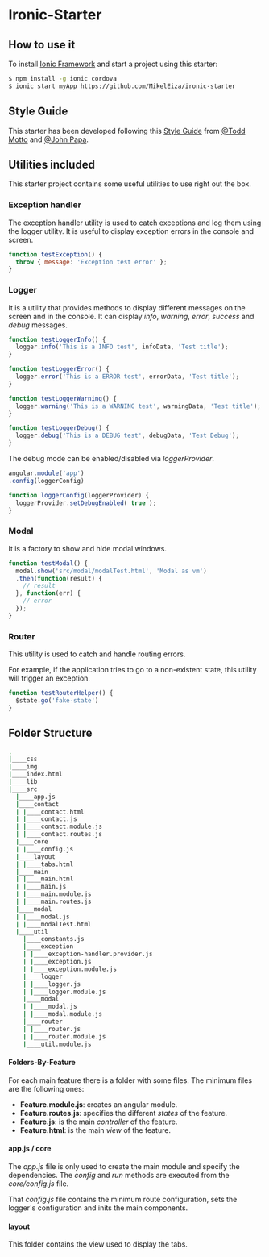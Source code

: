 # Ironic-Starter

## How to use it

To install [Ionic Framework](http://ionicframework.com/) and start a project using this starter:

```bash
$ npm install -g ionic cordova
$ ionic start myApp https://github.com/MikelEiza/ironic-starter
```

## Style Guide

This starter has been developed following this [Style Guide](https://github.com/johnpapa/angular-styleguide) from [@Todd Motto](https://twitter.com/toddmotto) and [@John Papa](https://twitter.com/john_papa).

## Utilities included

This starter project contains some useful utilities to use right out the box.

### Exception handler

The exception handler utility is used to catch exceptions and log them using the logger utility. It is useful to display exception errors in the console and screen.

```js
function testException() {
  throw { message: 'Exception test error' };
}
```
### Logger

It is a utility that provides methods to display different messages on the screen and in the console. It can display *info*, *warning*, *error*, *success* and *debug* messages.

```js
function testLoggerInfo() {
  logger.info('This is a INFO test', infoData, 'Test title');
}

function testLoggerError() {
  logger.error('This is a ERROR test', errorData, 'Test title');
}

function testLoggerWarning() {
  logger.warning('This is a WARNING test', warningData, 'Test title');
}

function testLoggerDebug() {
  logger.debug('This is a DEBUG test', debugData, 'Test Debug');
}
```

The debug mode can be enabled/disabled via *loggerProvider*.

```js
angular.module('app')
.config(loggerConfig)

function loggerConfig(loggerProvider) {
  loggerProvider.setDebugEnabled( true );
}
```

### Modal

It is a factory to show and hide modal windows.

```js
function testModal() {
  modal.show('src/modal/modalTest.html', 'Modal as vm')
  .then(function(result) {
    // result
  }, function(err) {
    // error
  });
}
```
### Router

This utility is used to catch and handle routing errors.

For example, if the application tries to go to a non-existent state, this utility will trigger an exception.

```js
function testRouterHelper() {
  $state.go('fake-state')
}
```

## Folder Structure

```bash
.
|____css
|____img
|____index.html
|____lib
|____src
  |____app.js
  |____contact
  | |____contact.html
  | |____contact.js
  | |____contact.module.js
  | |____contact.routes.js
  |____core
  | |____config.js
  |____layout
  | |____tabs.html
  |____main
  | |____main.html
  | |____main.js
  | |____main.module.js
  | |____main.routes.js
  |____modal
  | |____modal.js
  | |____modalTest.html
  |____util
    |____constants.js
    |____exception
    | |____exception-handler.provider.js
    | |____exception.js
    | |____exception.module.js
    |____logger
    | |____logger.js
    | |____logger.module.js
    |____modal
    | |____modal.js
    | |____modal.module.js
    |____router
    | |____router.js
    | |____router.module.js
    |____util.module.js
```

#### Folders-By-Feature

For each main feature there is a folder with some files. The minimum files are the following ones:
  - **Feature.module.js**: creates an angular module.
  - **Feature.routes.js**: specifies the different *states* of the feature.
  - **Feature.js**: is the main *controller* of the feature.
  - **Feature.html**: is the main *view* of the feature.

#### app.js / core

The *app.js* file is only used to create the main module and specify the dependencies. The *config* and *run* methods are executed from the *core/config.js* file.

That *config.js* file contains the minimum route configuration, sets the logger's configuration and inits the main components.

#### layout

This folder contains the view used to display the tabs.
